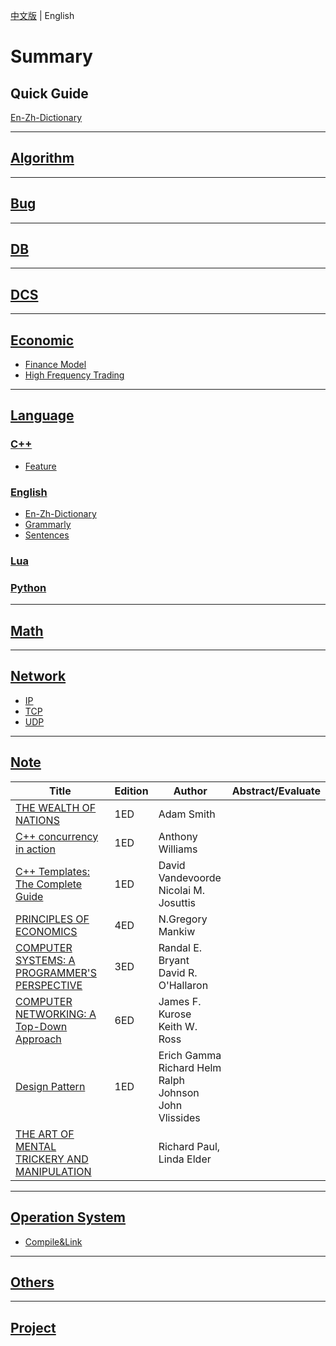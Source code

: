 [中文版](README_zh.md) | English

# Summary

## Quick Guide

[En-Zh-Dictionary](OTHERS/en_zh_dictionary.md)

---

## [Algorithm](ALGO/README.md)

---

## [Bug](BUG/README.md)

---

## [DB](DB/README.md)

---

## [DCS](DCS/README.md)

---

## [Economic](ECONOMIC/README.md)

- [Finance Model](ECONOMIC/finance.md)
- [High Frequency Trading](ECONOMIC/hft.md)

---

## [Language](LANG/README.md)

### [C++](LANG/C++/README.md)

- [Feature](LANG/C++/feature.md)

### [English](LANG/ENGLISH/README.md)

- [En-Zh-Dictionary](LANG/ENGLISH/en_zh_dictionary.md)
- [Grammarly](LANG/ENGLISH/grammary.md)
- [Sentences](LANG/ENGLISH/sentences.md)

### [Lua](LANG/LUA/README.md)

### [Python](LANG/PYTHON/README.md)

---

## [Math](MATH/README.md)

---

## [Network](NET/README.md)

- [IP](NET/ip.md)
- [TCP](NET/tcp.md)
- [UDP](NET/udp.md)

---

## [Note](NOTE/README.md)

| Title                                                        | Edition | Author                                                       | Abstract/Evaluate |
| ------------------------------------------------------------ | ------- | ------------------------------------------------------------ | ----------------- |
| [THE WEALTH OF NATIONS](NOTE/THE_WEALTH_OF_NATIONS/README.md) | 1ED     | Adam Smith                                                   |                   |
| [C++ concurrency in action](NOTE/CPP_CONCURRENCY_IN_ACTION/README.md) | 1ED     | Anthony Williams                                             |                   |
| [C++ Templates: The Complete Guide](NOTE/CPP_TEMPLATES/README.md) | 1ED     | David Vandevoorde<br>Nicolai M. Josuttis                     |                   |
| [PRINCIPLES OF ECONOMICS](NOTE/PRINCIPLES_OF_ECONOMICS/README.md) | 4ED     | N.Gregory Mankiw                                             |                   |
| [COMPUTER SYSTEMS: A PROGRAMMER'S PERSPECTIVE](NOTE/CSAPP/README.md) | 3ED     | Randal E. Bryant<br>David R. O'Hallaron                      |                   |
| [COMPUTER NETWORKING: A Top-Down Approach](NOTE/COMPUTER_NETWORKING_A_TOP_DOWN_APPROACH/README.md) | 6ED     | James F. Kurose<br>Keith W. Ross                             |                   |
| [Design Pattern](NOTE/DESIGN_PATTERN/README.md)              | 1ED     | Erich Gamma<br>Richard Helm<br>Ralph Johnson<br>John Vlissides |                   |
| [THE ART OF MENTAL TRICKERY AND MANIPULATION](NOTE/THE_ART_OF_MENTAL_TRICKEY_AND_MANIPULATION/README.md) |         | Richard Paul,<br>Linda Elder                                 |                   |

---

## [Operation System](OS/README.md)

- [Compile&Link](OS/compile_and_link.md)

---

## [Others](OTHERS/README.md)

---

## [Project](PROJ/README.md)
